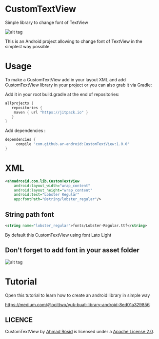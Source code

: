 # CustomTextView
Simple library to change font of TextView

![alt tag](https://raw.githubusercontent.com/ar-android/CustomTextView/master/sample.png)

This is an Android project allowing to change font of TextView in the simplest way possible.

# Usage
To make a CustomTextView add in your layout XML and add CustomTextView library in your project or you can also grab it via Gradle:

Add it in your root build.gradle at the end of repositories:

```gradle
allprojects {
   repositories {
    maven { url "https://jitpack.io" }
   }
}
```

Add dependencies :
```gradle
dependencies {
     compile 'com.github.ar-android:CustomTextView:1.0.0'
}
```

# XML
```xml
<ahmadrosid.com.lib.CustomTextView
    android:layout_width="wrap_content"
    android:layout_height="wrap_content"
    android:text="Lobster Regular"
    app:fontPath="@string/lobster_regular"/>
```
## String path font
```xml
<string name="lobster_regular">fonts/Lobster-Regular.ttf</string>
```
By default this CustomTextView using font Lato Light

## Don't forget to add font in your asset folder

![alt tag](https://cdn-images-1.medium.com/max/600/1*vU3goucPlj6T9JTI4ybKUw.png)

# Tutorial
Open this tutorial to learn how to create an android library in simple way

https://medium.com/@ocittwo/yuk-buat-library-android-8ed01a329856


LICENCE
-----

CustomTextView by [Ahmad Rosid](https://github.com/ar-android) is licensed under a [Apache License 2.0](http://www.apache.org/licenses/LICENSE-2.0).
